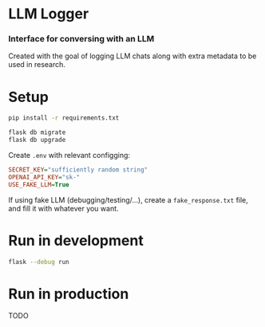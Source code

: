 # LLM Logger
### Interface for conversing with an LLM
Created with the goal of logging LLM chats along with extra metadata to be used in research.

# Setup
```bash
pip install -r requirements.txt

flask db migrate
flask db upgrade
```

Create `.env` with relevant configging:
```ini
SECRET_KEY="sufficiently random string"
OPENAI_API_KEY="sk-"
USE_FAKE_LLM=True
```
If using fake LLM (debugging/testing/...), create a `fake_response.txt` file, and fill it with whatever you want.

# Run in development
```bash
flask --debug run
```

# Run in production
TODO